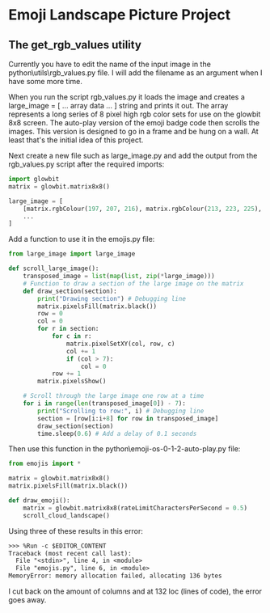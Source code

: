 # Emoji Landscape Picture Project

## The get_rgb_values utility

Currently you have to edit the name of the input image in the python\utils\rgb_values.py file.  I will add the filename as an argument when I have some more time.

When you run the script rgb_values.py it loads the image and creates a large_image = [ ... array data ... ] string and prints it out.  The array represents a long series of 8 pixel high rgb color sets for use on the glowbit 8x8 screen.  The auto-play version of the emoji badge code then scrolls the images.  This version is designed to go in a frame and be hung on a wall.  At least that's the initial idea of this project.

Next create a new file such as large_image.py and add the output from the rgb_values.py script after the required imports:

```py
import glowbit
matrix = glowbit.matrix8x8()

large_image = [
    [matrix.rgbColour(197, 207, 216), matrix.rgbColour(213, 223, 225), matrix.rgbColour(232, 237, 233), matrix.rgbColour(196, 207, 211), matrix.rgbColour(157, 176, 180), matrix.rgbColour(166, 186, 187), matrix.rgbColour(105, 118, 109), matrix.rgbColour(50, 55, 35), ],
    ...
]
```

Add a function to use it in the emojis.py file:

```py
from large_image import large_image

def scroll_large_image():
    transposed_image = list(map(list, zip(*large_image)))
    # Function to draw a section of the large image on the matrix
    def draw_section(section):
        print("Drawing section") # Debugging line
        matrix.pixelsFill(matrix.black())
        row = 0
        col = 0
        for r in section:
            for c in r:
                matrix.pixelSetXY(col, row, c)
                col += 1
                if (col > 7):
                    col = 0
            row += 1
        matrix.pixelsShow()

    # Scroll through the large image one row at a time
    for i in range(len(transposed_image[0]) - 7):
        print("Scrolling to row:", i) # Debugging line
        section = [row[i:i+8] for row in transposed_image]
        draw_section(section)
        time.sleep(0.6) # Add a delay of 0.1 seconds
```

Then use this function in the python\emoji-os-0-1-2-auto-play.py file:

```py
from emojis import *

matrix = glowbit.matrix8x8()
matrix.pixelsFill(matrix.black())

def draw_emoji():
    matrix = glowbit.matrix8x8(rateLimitCharactersPerSecond = 0.5)
    scroll_cloud_landscape()
```

Using three of these results in this error:

```txt
>>> %Run -c $EDITOR_CONTENT
Traceback (most recent call last):
  File "<stdin>", line 4, in <module>
  File "emojis.py", line 6, in <module>
MemoryError: memory allocation failed, allocating 136 bytes
```

I cut back on the amount of columns and at 132 loc (lines of code), the error goes away.
